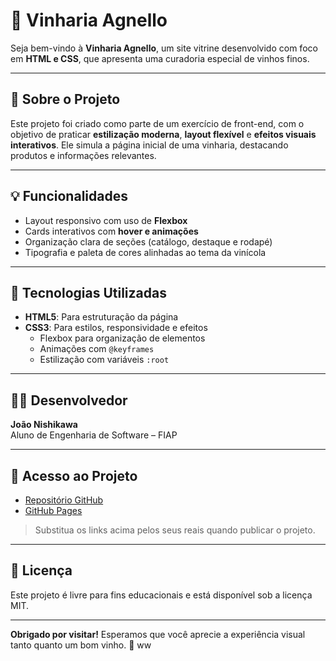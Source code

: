 # 🍇 Vinharia Agnello

Seja bem-vindo à **Vinharia Agnello**, um site vitrine desenvolvido com foco em **HTML e CSS**, que apresenta uma curadoria especial de vinhos finos.

---

## 📘 Sobre o Projeto

Este projeto foi criado como parte de um exercício de front-end, com o objetivo de praticar **estilização moderna**, **layout flexível** e **efeitos visuais interativos**. Ele simula a página inicial de uma vinharia, destacando produtos e informações relevantes.

---

## 💡 Funcionalidades

- Layout responsivo com uso de **Flexbox**
- Cards interativos com **hover e animações**
- Organização clara de seções (catálogo, destaque e rodapé)
- Tipografia e paleta de cores alinhadas ao tema da vinícola

---

## 🔧 Tecnologias Utilizadas

- **HTML5**: Para estruturação da página
- **CSS3**: Para estilos, responsividade e efeitos
  - Flexbox para organização de elementos
  - Animações com `@keyframes`
  - Estilização com variáveis `:root`

---

## 👨‍💻 Desenvolvedor

**João Nishikawa**  
Aluno de Engenharia de Software – FIAP

---

## 🔗 Acesso ao Projeto

- [Repositório GitHub](https://github.com/joaonishikawa/cp3-front)
- [GitHub Pages](https://joaonishikawa.github.io/cp3-front/)

> Substitua os links acima pelos seus reais quando publicar o projeto.

---

## 📄 Licença

Este projeto é livre para fins educacionais e está disponível sob a licença MIT.

---

**Obrigado por visitar!** Esperamos que você aprecie a experiência visual tanto quanto um bom vinho. 🥂
ww
